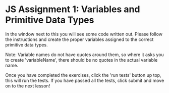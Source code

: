 # JS Assignment 1: Variables and Primitive Data Types

In the window next to this you will see some code written out. Please follow the instructions and create the proper variables assigned to the correct primitive data types. 

Note: Variable names do not have quotes around them, so where it asks you to create 'variableName', there should be no quotes in the actual variable name. 

Once you have completed the exercises, click the 'run tests' button up top, this will run the tests. If you have passed all the tests, click submit and move on to the next lesson!